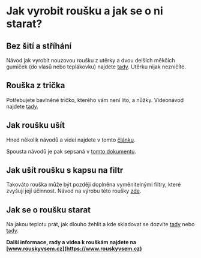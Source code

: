 # Jak vyrobit roušku a jak se o ni starat?

## Bez šití a stříhání
Návod jak vyrobit nouzovou roušku z utěrky a dvou delších měkčích gumiček (do vlasů nebo teplákovku) najdete [tady](https://docs.google.com/document/d/1bXqeARMuj8TUnSVzuRKfduW4RTTb8NhMP15OZwHbTew/edit). Utěrku nijak nezničíte.

## Rouška z trička
Potřebujete bavlněné tričko, kterého vám není líto, a nůžky. Videonávod najdete [tady](https://www.instagram.com/tv/B9zL5wsl6P6/?utm_source=ig_web_copy_link).

## Jak roušku ušít
Hned několik návodů a videí najdete v tomto [článku](https://www.irozhlas.cz/zivotni-styl/spolecnost/jak-si-usit-rousky-navod-na-rousky-rouska-z-tricka-cesko-siti-koronavirus_2003171316_dok).

Spousta návodů je pak sepsaná v [tomto dokumentu](https://docs.google.com/document/d/196nnOt7xF2vrkI66Pxy3nXILoQDO5oppffC94bq0iK0/preview).

## Jak ušít roušku s kapsu na filtr
Takováto rouška může být později doplněna vyměnitelnými filtry, které zvyšují její účinnost.
Návod na výrobu této roušky [zde](https://www.rouskystulkou.org/rousky-s-filtrem).

## Jak se o roušku starat
Na jakou teplotu prát, jak dlouho žehlit a kde skladovat se dozvíte [tady](https://www.irozhlas.cz/zivotni-styl/spolecnost/domaci-rousky-ochranne-prostredky-koronavirus-v-cesku-hygienicke-zasady_2003181744_onz)
nebo [tady](https://www.smocr.cz/cs/novinky/a/jak-se-starat-o-doma-vyrobenou-rousku). 

**Další informace, rady a videa k rouškám najdete na [www.rouskyvsem.cz](https://www.rouskyvsem.cz)**
